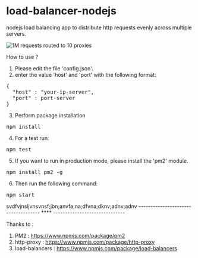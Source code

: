 # load-balancer-nodejs
nodejs load balancing app to distribute http requests evenly across multiple servers.

![1M requests routed to 10 proxies](https://raw.githubusercontent.com/borzaresearch/node-load-balancers/master/docs/comparison.png)

How to use ?

1. Please edit the file 'config.json'.
2. enter the value 'host' and 'port' with the following format:

<pre>
{
  "host" : "your-ip-server",
  "port" : port-server
}
</pre>

3. Perform package installation

<pre>npm install</pre>

4. For a test run:

<pre>npm test</pre>

5. If you want to run in production mode, please install the 'pm2' module.

<pre>npm install pm2 -g</pre>

6. Then run the following command:

<pre>npm start</pre>
svdfvjnsljvnsvnsf;jbn;anvfa;na;dfvna;dknv;adnv;adnv
------------------------------------ **** ------------------------------

Thanks to :

1. PM2 : https://www.npmjs.com/package/pm2
2. http-proxy : https://www.npmjs.com/package/http-proxy
3. load-balancers : https://www.npmjs.com/package/load-balancers
